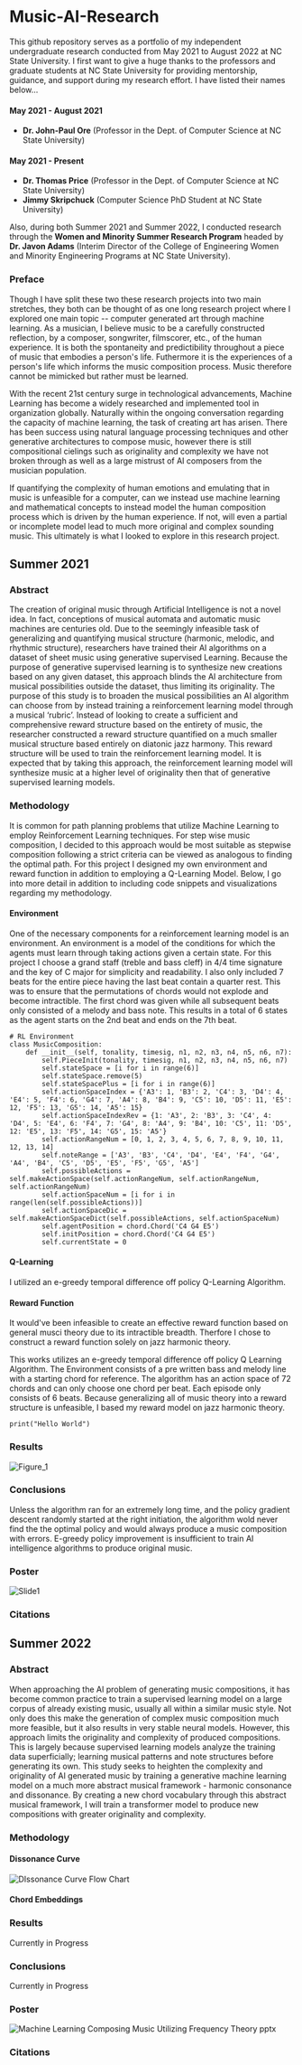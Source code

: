 # Music-AI-Research
 
This github repository serves as a portfolio of my independent undergraduate research conducted from May 2021 to August 2022 at NC State University. I first want to give a huge thanks to the professors and graduate students at NC State University for providing mentorship, guidance, and support during my research effort. I have listed their names below... 

#### May 2021 - August 2021
- **Dr. John-Paul Ore** (Professor in the Dept. of Computer Science at NC State University)

#### May 2021 - Present
- **Dr. Thomas Price** (Professor in the Dept. of Computer Science at NC State University)
- **Jimmy Skripchuck** (Computer Science PhD Student at NC State University)

Also, during both Summer 2021 and Summer 2022, I conducted research through the **Women and Minority Summer Research Program** headed by **Dr. Javon Adams** (Interim Director of the 
College of Engineering Women and Minority Engineering Programs at NC State University).

### Preface
Though I have split these two these research projects into two main stretches, they both can be thought of as one long research project where I explored one main topic
-- computer generated art through machine learning. As a musician, I believe music to be a carefully constructed reflection, by a composer, songwriter, filmscorer, etc., of the human experience. It is both the spontaneity and predictibility throughout a piece of music that embodies a person's life. Futhermore it is the experiences of a person's life which informs the music composition process. Music therefore cannot be mimicked but rather must be learned. 

With the recent 21st century surge in technological advancements, Machine Learning has become a widely researched and implemented tool in organization globally. Naturally within the ongoing conversation regarding the capacity of machine learning, the task of creating art has arisen. There has been success using natural language processing techniques and other generative architectures to compose music, however there is still compositional cielings such as originality and complexity we have not broken through as well as a large mistrust of AI composers from the musician population. 

If quantifying the complexity of human emotions and emulating that in music is unfeasible for a computer, can we instead use machine learning and mathematical concepts to instead model the human composition process which is driven by the human experience. If not, will even a partial or incomplete model lead to much more original and complex sounding music. This ultimately is what I looked to explore in this research project.

## Summer 2021
### Abstract
The creation of original music through Artificial Intelligence is not a novel idea. In fact, conceptions of musical automata and automatic music machines are centuries old. 
Due to the seemingly infeasible task of generalizing and quantifying musical structure (harmonic, melodic, and rhythmic structure), researchers have trained their AI algorithms on a dataset
of sheet music using generative supervised Learning. Because the purpose of generative supervised learning is to synthesize new creations based on any given dataset, this approach 
blinds the AI architecture from musical possibilities outside the dataset, thus limiting its originality. The purpose of this study is to broaden the musical possibilities an AI algorithm can 
choose from by instead training a reinforcement learning model through a musical ‘rubric’. Instead of looking to create a sufficient and comprehensive 
reward structure based on the entirety of music, the researcher constructed a reward structure quantified on a much smaller musical structure based entirely on diatonic jazz harmony. This 
reward structure will be used to train the reinforcement learning model. It is expected that by taking this approach, the reinforcement learning model will synthesize music at 
a higher level of originality then that of generative supervised learning models. 

### Methodology
It is common for path planning problems that utilize Machine Learning to employ Reinforcement Learning techniques. For step wise music composition, I decided to this approach would be most suitable as stepwise composition following a strict criteria can be viewed as analogous to finding the optimal path. For this project I designed my own environment and reward function in addition to employing a Q-Learning Model. Below, I go into more detail in addition to including code snippets and visualizations regarding my methodology.

#### Environment
One of the necessary components for a reinforcement learning model is an environment. An environment is a model of the conditions for which the agents must learn through taking actions given a certain state. For this project I choose a grand staff (treble and bass cleff) in 4/4 time signature and the key of C major for simplicity and readability. I also only included 7 beats for the entire piece having the last beat contain a quarter rest. This was to ensure that the permutations of chords would not explode and become intractible. The first chord was given while all subsequent beats only consisted of a melody and bass note. This results in a total of 6 states as the agent starts on the 2nd beat and ends on the 7th beat.  

```
# RL Environment
class MusicComposition:
    def __init__(self, tonality, timesig, n1, n2, n3, n4, n5, n6, n7): 
        self.PieceInit(tonality, timesig, n1, n2, n3, n4, n5, n6, n7)
        self.stateSpace = [i for i in range(6)] 
        self.stateSpace.remove(5)
        self.stateSpacePlus = [i for i in range(6)]
        self.actionSpaceIndex = {'A3': 1, 'B3': 2, 'C4': 3, 'D4': 4, 'E4': 5, 'F4': 6, 'G4': 7, 'A4': 8, 'B4': 9, 'C5': 10, 'D5': 11, 'E5': 12, 'F5': 13, 'G5': 14, 'A5': 15}
        self.actionSpaceIndexRev = {1: 'A3', 2: 'B3', 3: 'C4', 4: 'D4', 5: 'E4', 6: 'F4', 7: 'G4', 8: 'A4', 9: 'B4', 10: 'C5', 11: 'D5', 12: 'E5', 13: 'F5', 14: 'G5', 15: 'A5'}
        self.actionRangeNum = [0, 1, 2, 3, 4, 5, 6, 7, 8, 9, 10, 11, 12, 13, 14]
        self.noteRange = ['A3', 'B3', 'C4', 'D4', 'E4', 'F4', 'G4', 'A4', 'B4', 'C5', 'D5', 'E5', 'F5', 'G5', 'A5']
        self.possibleActions = self.makeActionSpace(self.actionRangeNum, self.actionRangeNum, self.actionRangeNum)
        self.actionSpaceNum = [i for i in range(len(self.possibleActions))]
        self.actionSpaceDic = self.makeActionSpaceDict(self.possibleActions, self.actionSpaceNum)
        self.agentPosition = chord.Chord('C4 G4 E5')
        self.initPosition = chord.Chord('C4 G4 E5')
        self.currentState = 0
```

#### Q-Learning
I utilized an e-greedy temporal difference off policy Q-Learning Algorithm. 

#### Reward Function
It would've been infeasible to create an effective reward function based on general musci theory due to its intractible breadth. Therfore I chose to construct a reward function solely on jazz harmonic theory. 

This works utilizes an e-greedy temporal difference off policy Q Learning Algorithm. The Environment consists of a pre written bass 
and melody line with a starting chord for reference. The algorithm has an action space of 72 chords and can only choose one chord per 
beat. Each episode only consists of 6 beats. Because generalizing all of music theory into a reward structure is unfeasible, I based my 
reward model on jazz harmonic theory.


```
print("Hello World")
```

### Results
![Figure_1](https://user-images.githubusercontent.com/84595669/187099460-7961f601-67f0-49a4-ad72-58478871a967.png)

### Conclusions
Unless the algorithm ran for an extremely long time, and the policy gradient descent randomly started at the right initiation, the algorithm wold never find the the optimal policy and would always produce a music composition with errors. E-greedy policy improvement is insufficient to train AI intelligence algorithms to produce original music. 

### Poster
![Slide1](https://user-images.githubusercontent.com/84595669/187097304-0efd3ff1-eab1-403a-8a7c-46b58623d2d0.PNG)

### Citations

## Summer 2022
### Abstract
When approaching the AI problem of generating music compositions, it has become common practice 
to train a supervised learning model on a large corpus of already existing music, usually all within a 
similar music style. Not only does this make the generation of complex music composition much more 
feasible, but it also results in very stable neural models. However, this approach limits the originality and 
complexity of produced compositions. This is largely because supervised learning models analyze the 
training data superficially; learning musical patterns and note structures before generating its own. This 
study seeks to heighten the complexity and originality of AI generated music by training a generative machine learning model 
on a much more abstract musical framework - harmonic consonance and dissonance. By creating a new chord vocabulary
through this abstract musical framework, I will train a transformer model to produce new compositions with greater originality and complexity.

### Methodology
#### Dissonance Curve
![DIssonance Curve Flow Chart](https://user-images.githubusercontent.com/84595669/188961931-74bf63b5-cda7-4e01-a1f6-6694bab8d15a.png)




#### Chord Embeddings


### Results
Currently in Progress

### Conclusions
Currently in Progress

### Poster
![Machine Learning Composing Music Utilizing Frequency Theory pptx](https://user-images.githubusercontent.com/84595669/187098383-ebdfc6a3-73e7-4f1c-9d07-ac7b98ba280c.png)

### Citations


